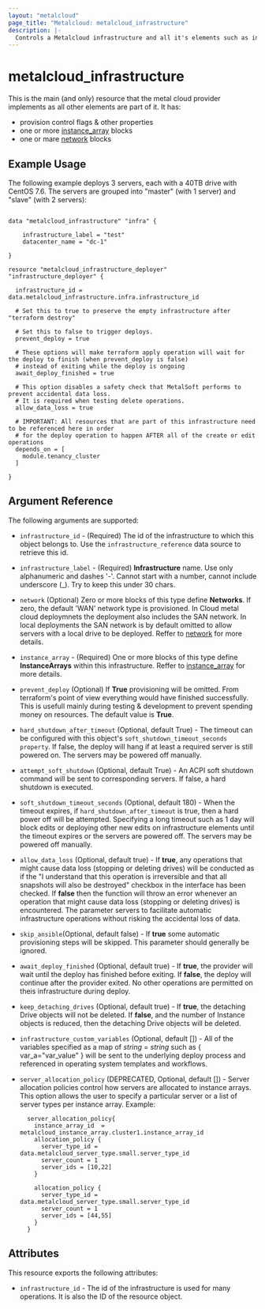 ```yaml
---
layout: "metalcloud"
page_title: "Metalcloud: metalcloud_infrastructure"
description: |-
  Controls a Metalcloud infrastructure and all it's elements such as instance arrays and others.
---
```


# metalcloud_infrastructure

This is the main (and only) resource that the metal cloud provider implements as all other elements are part of it. It has:

* provision control flags & other properties
* one or more [instance_array](./instance_array.html.md) blocks
* one or mare [network](./network.html.md) blocks


## Example Usage

The following example deploys 3 servers, each with a 40TB drive with CentOS 7.6. The servers are grouped into "master" (with 1 server) and "slave" (with 2 servers):

```hcl

data "metalcloud_infrastructure" "infra" {
   
    infrastructure_label = "test" 
    datacenter_name = "dc-1" 

}

resource "metalcloud_infrastructure_deployer" "infrastructure_deployer" {

  infrastructure_id = data.metalcloud_infrastructure.infra.infrastructure_id

  # Set this to true to preserve the empty infrastructure after "terraform destroy"

  # Set this to false to trigger deploys.
  prevent_deploy = true

  # These options will make terraform apply operation will wait for the deploy to finish (when prevent_deploy is false)
  # instead of exiting while the deploy is ongoing
  await_deploy_finished = true

  # This option disables a safety check that MetalSoft performs to prevent accidental data loss.
  # It is required when testing delete operations.
  allow_data_loss = true

  # IMPORTANT: All resources that are part of this infrastructure need to be referenced here in order 
  # for the deploy operation to happen AFTER all of the create or edit operations
  depends_on = [
    module.tenancy_cluster
  ]

}
```

## Argument Reference

The following arguments are supported:
* `infrastructure_id` - (Required) The id of the infrastructure to which this object belongs to. Use the `infrastructure_reference` data source to retrieve this id. 
* `infrastructure_label` - (Required) **Infrastructure** name. Use only alphanumeric and dashes '-'. Cannot start with a number, cannot include underscore (_). Try to keep this under 30 chars.

* `network` (Optional) Zero or more blocks of this type define **Networks**. If zero, the default 'WAN' network type is provisioned. In Cloud metal cloud deploymnets the deployment also includes the SAN network. In local deployments the SAN network is by default omitted to allow servers with a local drive to be deployed. Reffer to [network](./network.html.md) for more details.
* `instance_array` - (Required) One or more blocks of this type define **InstanceArrays** within this infrastructure. Reffer to [instance_array](./instance_array.html.md) for more details.
* `prevent_deploy` (Optional) If **True** provisioning will be omitted. From terraform's point of view everything would have finished successfully. This is usefull mainly during testing & development to prevent spending money on resources. The default value is **True**.
* `hard_shutdown_after_timeout` (Optional, default True) - The timeout can be configured with this object's `soft_shutdown_timeout_seconds property`. If false, the deploy will hang if at least a required server is still powered on. The servers may be powered off manually.
* `attempt_soft_shutdown` (Optional, default True) - An ACPI soft shutdown command will be sent to corresponding servers. If false, a hard shutdown is executed.
* `soft_shutdown_timeout_seconds` (Optional, default 180) - When the timeout expires, if `hard_shutdown_after_timeout` is true, then a hard power off will be attempted. Specifying a long timeout such as 1 day will block edits or deploying other new edits on infrastructure elements until the timeout expires or the servers are powered off. The servers may be powered off manually.
* `allow_data_loss` (Optional, default true) - If **true**, any operations that might cause data loss (stopping or deleting drives) will be conducted as if the "I understand that this operation is irreversible and that all snapshots will also be destroyed" checkbox in the interface has been checked. If **false** then the function will throw an error whenever an operation that might cause data loss (stopping or deleting drives) is encountered. The parameter servers to facilitate automatic infrastructure operations without risking the accidental loss of data.
* `skip_ansible`(Optional, default false) - If **true** some automatic provisioning steps will be skipped. This parameter should generally be ignored.
* `await_deploy_finished` (Optional, default true) - If **true**, the provider will wait until the deploy has finished before exiting. If **false**, the deploy will continue after the provider exited. No other operations are permitted on theis infrastructure during deploy.
* `keep_detaching_drives` (Optional, default true) - If **true**, the detaching Drive objects will not be deleted. If **false**, and the number of Instance objects is reduced, then the detaching Drive objects will be deleted.
* `infrastructure_custom_variables` (Optional, default []) - All of the variables specified as a map of *string* = *string* such as { var_a="var_value" } will be sent to the underlying deploy process and referenced in operating system templates and workflows. 
* `server_allocation_policy` (DEPRECATED, Optional, default []) - Server allocation policies control how servers are allocated to instance arrays. This option allows the user to specify a particular server or a list of server types per instance array. Example:
  ```
    server_allocation_policy{
      instance_array_id  = metalcloud_instance_array.cluster1.instance_array_id
      allocation_policy {
        server_type_id = data.metalcloud_server_type.small.server_type_id
        server_count = 1
        server_ids = [10,22]
      }

      allocation_policy {
        server_type_id = data.metalcloud_server_type.small.server_type_id
        server_count = 1
        server_ids = [44,55]
      }
    }
  ```


## Attributes

This resource exports the following attributes:

* `infrastructure_id` - The id of the infrastructure is used for many operations. It is also the ID of the resource object.
```